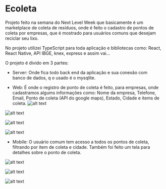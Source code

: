 # Ecoleta

Projeto feito na semana do Next Level Week que basicamente é um marketplace de coleta de resíduos, onde é feito o cadastro de pontos de coleta por empresas, que é mostrado para usuários comuns que desejam reciclar seu lixo.

No projeto utilizei TypeScript para toda aplicação e bibliotecas como: React, React Native, API IBGE, knex, express e assim vai...

O projeto é divido em 3 partes:
- Server: Onde fica todo back end da aplicação e sua conexão com banco de dados, q o usado é o mysqlite.

- Web: É onde o registro de ponto de coleta é feito, para empresas, onde cadastramos algums informações como: Nome da empresa, Telefone, Email, Ponto de coleta (API do google maps), Estado, Cidade e items de coleta.
![alt text](https://github.com/FelipeQueiroz/Ecoleta/blob/master/prints/web.jpeg?raw=true)

![alt text](https://github.com/FelipeQueiroz/Ecoleta/blob/master/prints/web2.jpeg?raw=true)

![alt text](https://github.com/FelipeQueiroz/Ecoleta/blob/master/prints/web3.jpeg?raw=true)

![alt text](https://github.com/FelipeQueiroz/Ecoleta/blob/master/prints/web4.jpeg?raw=true)



- Mobile: O usuário comum tem acesso a todos os pontos de coleta, filtrando por item de coleta e cidade. Também foi feito um tela para detalhes sobre o ponto de coleta.

![alt text](https://github.com/FelipeQueiroz/Ecoleta/blob/master/prints/mobile.jpeg?raw=true)

![alt text](https://github.com/FelipeQueiroz/Ecoleta/blob/master/prints/mobile2.jpeg?raw=true)

![alt text](https://github.com/FelipeQueiroz/Ecoleta/blob/master/prints/mobile3.jpeg?raw=true)
